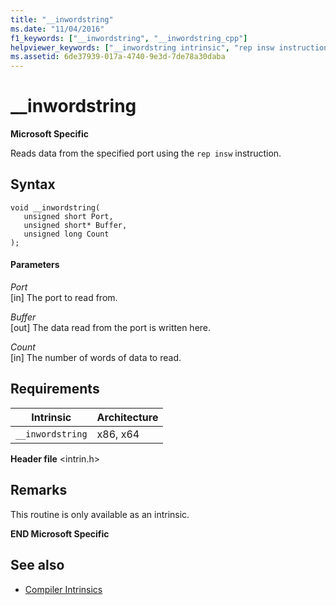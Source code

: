 ```yaml
---
title: "__inwordstring"
ms.date: "11/04/2016"
f1_keywords: ["__inwordstring", "__inwordstring_cpp"]
helpviewer_keywords: ["__inwordstring intrinsic", "rep insw instruction"]
ms.assetid: 6de37939-017a-4740-9e3d-7de78a30daba
---
```

# __inwordstring

**Microsoft Specific**

Reads data from the specified port using the `rep insw` instruction.

## Syntax

```
void __inwordstring(
   unsigned short Port,
   unsigned short* Buffer,
   unsigned long Count
);
```

#### Parameters

*Port*<br/>
[in] The port to read from.

*Buffer*<br/>
[out] The data read from the port is written here.

*Count*<br/>
[in] The number of words of data to read.

## Requirements

|Intrinsic|Architecture|
|---------------|------------------|
|`__inwordstring`|x86, x64|

**Header file** \<intrin.h>

## Remarks

This routine is only available as an intrinsic.

**END Microsoft Specific**

## See also

- [Compiler Intrinsics](../intrinsics/compiler-intrinsics.md)
